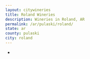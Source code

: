 ```yaml
---
layout: citywineries
title: Roland Wineries
description: Wineries in Roland, AR
permalink: /ar/pulaski/roland/
state: ar
county: pulaski
city: roland
---
```

-
